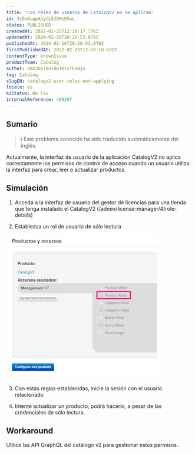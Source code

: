 ```yaml
---
title: 'Los roles de usuario de CatalogV2 no se aplican'
id: 3cDaOuqpAJyCL5JOMzD5nL
status: PUBLISHED
createdAt: 2022-02-25T12:18:17.776Z
updatedAt: 2024-02-16T20:26:53.078Z
publishedAt: 2024-02-16T20:26:53.078Z
firstPublishedAt: 2022-02-25T12:18:18.632Z
contentType: knownIssue
productTeam: Catalog
author: 2mXZkbi0oi061KicTExNjo
tag: Catalog
slugEN: catalogv2-user-roles-not-applying
locale: es
kiStatus: No Fix
internalReference: 489297
---
```


## Sumario

>ℹ️ Este problema conocido ha sido traducido automáticamente del inglés.

Actualmente, la interfaz de usuario de la aplicación CatalogV2 no aplica correctamente los permisos de control de acceso cuando un usuario utiliza la interfaz para crear, leer o actualizar productos.


## Simulación


1) Acceda a la interfaz de usuario del gestor de licencias para una tienda que tenga instalado el CatalogV2 (/admin/license-manager/#/role-details)

2) Establezca un rol de usuario de sólo lectura

 ![](https://raw.githubusercontent.com/vtexdocs/help-center-content/refs/heads/main/docs/es/known-issues/Catalog/los-roles-de-usuario-de-catalogv2-no-se-aplican_1.png)

3) Con estas reglas establecidas, inicie la sesión con el usuario relacionado

4) Intente actualizar un producto, podrá hacerlo, a pesar de las credenciales de sólo lectura.







## Workaround


Utilice las API GraphQL del catálogo v2 para gestionar estos permisos.


